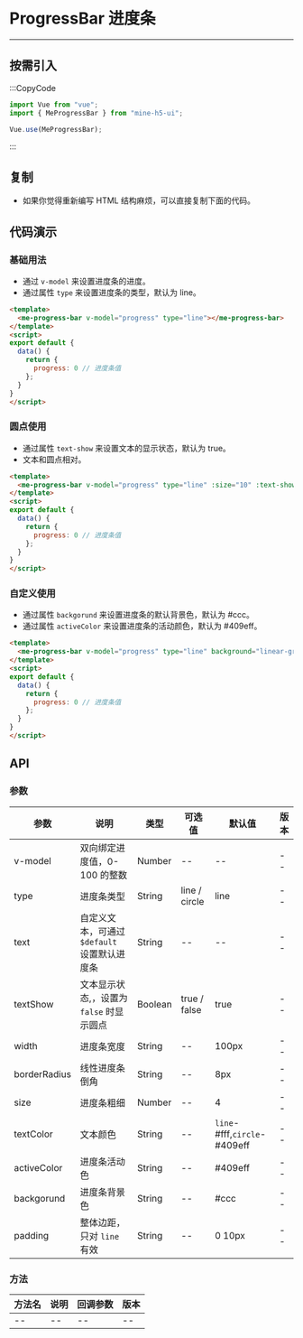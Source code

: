 # ProgressBar 进度条

---

## 按需引入

:::CopyCode

```JavaScript
import Vue from "vue";
import { MeProgressBar } from "mine-h5-ui";

Vue.use(MeProgressBar);
```

:::

## 复制

- 如果你觉得重新编写 HTML 结构麻烦，可以直接复制下面的代码。

## 代码演示

### 基础用法

- 通过 `v-model` 来设置进度条的进度。
- 通过属性 `type` 来设置进度条的类型，默认为 line。

```HTML
<template>
  <me-progress-bar v-model="progress" type="line"></me-progress-bar>
</template>
<script>
export default {
  data() {
    return {
      progress: 0 // 进度条值
    };
  }
}
</script>
```

### 圆点使用

- 通过属性 `text-show` 来设置文本的显示状态，默认为 true。
- 文本和圆点相对。

```HTML
<template>
  <me-progress-bar v-model="progress" type="line" :size="10" :text-show="false"></me-progress-bar>
</template>
<script>
export default {
  data() {
    return {
      progress: 0 // 进度条值
    };
  }
}
</script>
```

### 自定义使用

- 通过属性 `backgorund` 来设置进度条的默认背景色，默认为 #ccc。
- 通过属性 `activeColor` 来设置进度条的活动颜色，默认为 #409eff。

```HTML
<template>
  <me-progress-bar v-model="progress" type="line" background="linear-gradient(90deg, #8af2ba, #1e57f5)" active-color="#f66" padding="0 25px"></me-progress-bar>
</template>
<script>
export default {
  data() {
    return {
      progress: 0 // 进度条值
    };
  }
}
</script>
```

## API

### 参数

| 参数         | 说明                                         | 类型    | 可选值        | 默认值                       | 版本 |
| ------------ | -------------------------------------------- | ------- | ------------- | ---------------------------- | ---- |
| v-model      | 双向绑定进度值，0-100 的整数                 | Number  | --            | --                           | --   |
| type         | 进度条类型                                   | String  | line / circle | line                         | --   |
| text         | 自定义文本，可通过 `$default` 设置默认进度条 | String  | --            | --                           | --   |
| textShow     | 文本显示状态,，设置为 `false` 时显示圆点     | Boolean | true / false  | true                         | --   |
| width        | 进度条宽度                                   | String  | --            | 100px                        | --   |
| borderRadius | 线性进度条倒角                               | String  | --            | 8px                          | --   |
| size         | 进度条粗细                                   | Number  | --            | 4                            | --   |
| textColor    | 文本颜色                                     | String  | --            | `line`-#fff,`circle`-#409eff | --   |
| activeColor  | 进度条活动色                                 | String  | --            | #409eff                      | --   |
| backgorund   | 进度条背景色                                 | String  | --            | #ccc                         | --   |
| padding      | 整体边距，只对 `line` 有效                   | String  | --            | 0 10px                       | --   |

### 方法

| 方法名 | 说明 | 回调参数 | 版本 |
| ------ | ---- | -------- | ---- |
| --     | --   | --       | --   |
